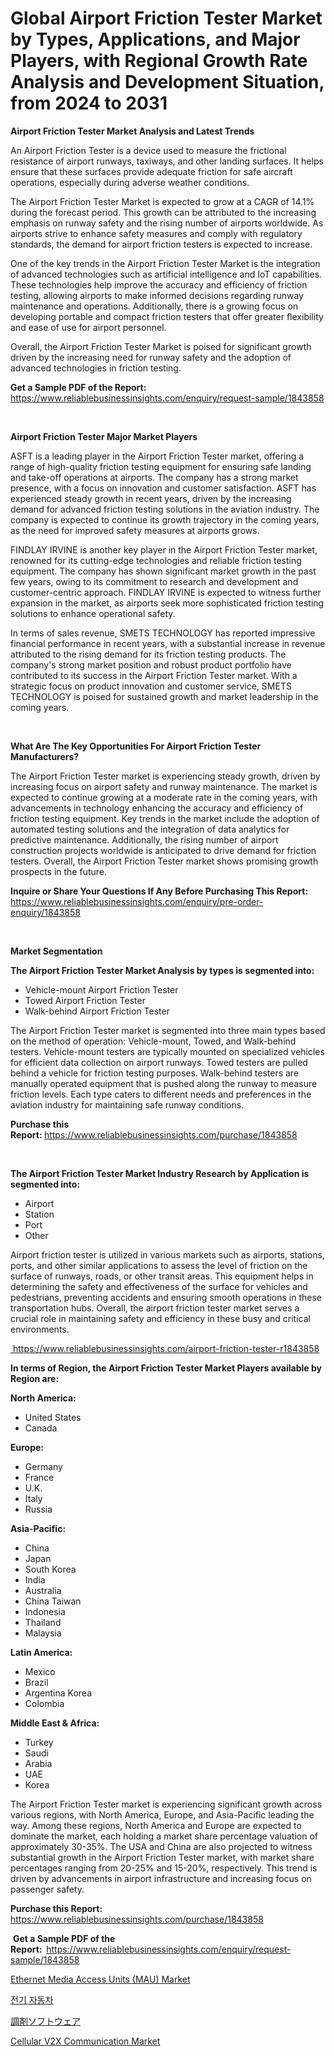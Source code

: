 <p><h1>Global Airport Friction Tester Market by Types, Applications, and Major Players, with Regional Growth Rate Analysis and Development Situation, from 2024 to 2031</h1></p><p><strong>Airport Friction Tester Market Analysis and Latest Trends</strong></p>
<p><p>An Airport Friction Tester is a device used to measure the frictional resistance of airport runways, taxiways, and other landing surfaces. It helps ensure that these surfaces provide adequate friction for safe aircraft operations, especially during adverse weather conditions.</p><p>The Airport Friction Tester Market is expected to grow at a CAGR of 14.1% during the forecast period. This growth can be attributed to the increasing emphasis on runway safety and the rising number of airports worldwide. As airports strive to enhance safety measures and comply with regulatory standards, the demand for airport friction testers is expected to increase.</p><p>One of the key trends in the Airport Friction Tester Market is the integration of advanced technologies such as artificial intelligence and IoT capabilities. These technologies help improve the accuracy and efficiency of friction testing, allowing airports to make informed decisions regarding runway maintenance and operations. Additionally, there is a growing focus on developing portable and compact friction testers that offer greater flexibility and ease of use for airport personnel.</p><p>Overall, the Airport Friction Tester Market is poised for significant growth driven by the increasing need for runway safety and the adoption of advanced technologies in friction testing.</p></p>
<p><strong>Get a Sample PDF of the Report:&nbsp;</strong> <a href="https://www.reliablebusinessinsights.com/enquiry/request-sample/1843858">https://www.reliablebusinessinsights.com/enquiry/request-sample/1843858</a></p>
<p>&nbsp;</p>
<p><strong>Airport Friction Tester Major Market Players</strong></p>
<p><p>ASFT is a leading player in the Airport Friction Tester market, offering a range of high-quality friction testing equipment for ensuring safe landing and take-off operations at airports. The company has a strong market presence, with a focus on innovation and customer satisfaction. ASFT has experienced steady growth in recent years, driven by the increasing demand for advanced friction testing solutions in the aviation industry. The company is expected to continue its growth trajectory in the coming years, as the need for improved safety measures at airports grows.</p><p>FINDLAY IRVINE is another key player in the Airport Friction Tester market, renowned for its cutting-edge technologies and reliable friction testing equipment. The company has shown significant market growth in the past few years, owing to its commitment to research and development and customer-centric approach. FINDLAY IRVINE is expected to witness further expansion in the market, as airports seek more sophisticated friction testing solutions to enhance operational safety.</p><p>In terms of sales revenue, SMETS TECHNOLOGY has reported impressive financial performance in recent years, with a substantial increase in revenue attributed to the rising demand for its friction testing products. The company's strong market position and robust product portfolio have contributed to its success in the Airport Friction Tester market. With a strategic focus on product innovation and customer service, SMETS TECHNOLOGY is poised for sustained growth and market leadership in the coming years.</p></p>
<p>&nbsp;</p>
<p><strong>What Are The Key Opportunities For Airport Friction Tester Manufacturers?</strong></p>
<p><p>The Airport Friction Tester market is experiencing steady growth, driven by increasing focus on airport safety and runway maintenance. The market is expected to continue growing at a moderate rate in the coming years, with advancements in technology enhancing the accuracy and efficiency of friction testing equipment. Key trends in the market include the adoption of automated testing solutions and the integration of data analytics for predictive maintenance. Additionally, the rising number of airport construction projects worldwide is anticipated to drive demand for friction testers. Overall, the Airport Friction Tester market shows promising growth prospects in the future.</p></p>
<p><strong>Inquire or Share Your Questions If Any Before Purchasing This Report:</strong> <a href="https://www.reliablebusinessinsights.com/enquiry/pre-order-enquiry/1843858">https://www.reliablebusinessinsights.com/enquiry/pre-order-enquiry/1843858</a></p>
<p>&nbsp;</p>
<p><strong>Market Segmentation</strong></p>
<p><strong>The Airport Friction Tester Market Analysis by types is segmented into:</strong></p>
<p><ul><li>Vehicle-mount Airport Friction Tester</li><li>Towed Airport Friction Tester</li><li>Walk-behind Airport Friction Tester</li></ul></p>
<p><p>The Airport Friction Tester market is segmented into three main types based on the method of operation: Vehicle-mount, Towed, and Walk-behind testers. Vehicle-mount testers are typically mounted on specialized vehicles for efficient data collection on airport runways. Towed testers are pulled behind a vehicle for friction testing purposes. Walk-behind testers are manually operated equipment that is pushed along the runway to measure friction levels. Each type caters to different needs and preferences in the aviation industry for maintaining safe runway conditions.</p></p>
<p><strong>Purchase this Report:&nbsp;</strong><a href="https://www.reliablebusinessinsights.com/purchase/1843858">https://www.reliablebusinessinsights.com/purchase/1843858</a></p>
<p>&nbsp;</p>
<p><strong>The Airport Friction Tester Market Industry Research by Application is segmented into:</strong></p>
<p><ul><li>Airport</li><li>Station</li><li>Port</li><li>Other</li></ul></p>
<p><p>Airport friction tester is utilized in various markets such as airports, stations, ports, and other similar applications to assess the level of friction on the surface of runways, roads, or other transit areas. This equipment helps in determining the safety and effectiveness of the surface for vehicles and pedestrians, preventing accidents and ensuring smooth operations in these transportation hubs. Overall, the airport friction tester market serves a crucial role in maintaining safety and efficiency in these busy and critical environments.</p></p>
<p><a href="https://www.reliablebusinessinsights.com/airport-friction-tester-r1843858">&nbsp;https://www.reliablebusinessinsights.com/airport-friction-tester-r1843858</a></p>
<p><strong>In terms of Region, the Airport Friction Tester Market Players available by Region are:</strong></p>
<p>
    <p> <strong> North America: </strong>
        <ul>
            <li>United States</li>
            <li>Canada</li>
        </ul>
        </p> 
    <p> <strong> Europe: </strong>
        <ul>
            <li>Germany</li>
            <li>France</li>
            <li>U.K.</li>
            <li>Italy</li>
            <li>Russia</li>
        </ul>
        </p> 
    <p> <strong> Asia-Pacific: </strong>
        <ul>
            <li>China</li>
            <li>Japan</li>
            <li>South Korea</li>
            <li>India</li>
            <li>Australia</li>
            <li>China Taiwan</li>
            <li>Indonesia</li>
            <li>Thailand</li>
            <li>Malaysia</li>
        </ul>
        </p> 
    <p> <strong> Latin America: </strong>
        <ul>
            <li>Mexico</li>
            <li>Brazil</li>
            <li>Argentina Korea</li>
            <li>Colombia</li>
        </ul>
        </p> 
    <p> <strong> Middle East & Africa: </strong>
        <ul>
            <li>Turkey</li>
            <li>Saudi</li>
            <li>Arabia</li>
            <li>UAE</li>
            <li>Korea</li>
        </ul>
    </p>
    </p>
<p><p>The Airport Friction Tester market is experiencing significant growth across various regions, with North America, Europe, and Asia-Pacific leading the way. Among these regions, North America and Europe are expected to dominate the market, each holding a market share percentage valuation of approximately 30-35%. The USA and China are also projected to witness substantial growth in the Airport Friction Tester market, with market share percentages ranging from 20-25% and 15-20%, respectively. This trend is driven by advancements in airport infrastructure and increasing focus on passenger safety.</p></p>
<p><strong>Purchase this Report: </strong><a href="https://www.reliablebusinessinsights.com/purchase/1843858">https://www.reliablebusinessinsights.com/purchase/1843858</a></p>
<p>&nbsp;<strong>Get a Sample PDF of the Report:&nbsp;&nbsp;</strong><a href="https://www.reliablebusinessinsights.com/enquiry/request-sample/1843858">https://www.reliablebusinessinsights.com/enquiry/request-sample/1843858</a></p>
<p><strong></strong></p>
<p><p><a href="https://github.com/mancsybtousav/Market-Research-Report-List-3/blob/main/ethernet-media-access-units-mau-market.md">Ethernet Media Access Units (MAU) Market</a></p><p><a href="https://github.com/Elenrrera7685/Market-Research-Report-List-2/blob/main/8066464165674.md">전기 자동차</a></p><p><a href="https://github.com/DeonBoer2023/Market-Research-Report-List-1/blob/main/9907709155009.md">調剤ソフトウェア</a></p><p><a href="https://github.com/maudAbbott7/Market-Research-Report-List-1/blob/main/cellular-v2x-communication-market.md">Cellular V2X Communication Market</a></p></p>